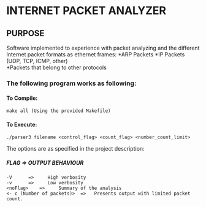 INTERNET PACKET ANALYZER 
========================
PURPOSE
-------
Software implemented to experience with packet analyzing and the different Internet packet formats as ethernet frames:
*ARP Packets
*IP Packets (UDP, TCP, ICMP, other)  
*Packets that belong to other protocols

### The following program works as following:

  #### To Compile:
    make all (Using the provided Makefile)
    
  #### To Execute:
    ./parser3 filename <control_flag> <count_flag> <number_count_limit>

  The options are as specified in the project description:

   ##### FLAG     =>     OUTPUT BEHAVIOUR
    -V      =>     High verbosity
    -v      =>     Low verbosity
    <noFlag>    =>     Summary of the analysis
    <- c (Number of packets)>  =>   Presents output with limited packet count.
